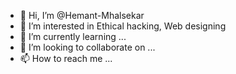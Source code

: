 - 👋 Hi, I’m @Hemant-Mhalsekar
- 👀 I’m interested in Ethical hacking, Web designing
- 🌱 I’m currently learning ...
- 💞️ I’m looking to collaborate on ...
- 📫 How to reach me ...

<!---
Hemant-Mhalsekar/Hemant-Mhalsekar is a ✨ special ✨ repository because its `README.md` (this file) appears on your GitHub profile.
You can click the Preview link to take a look at your changes.
--->
